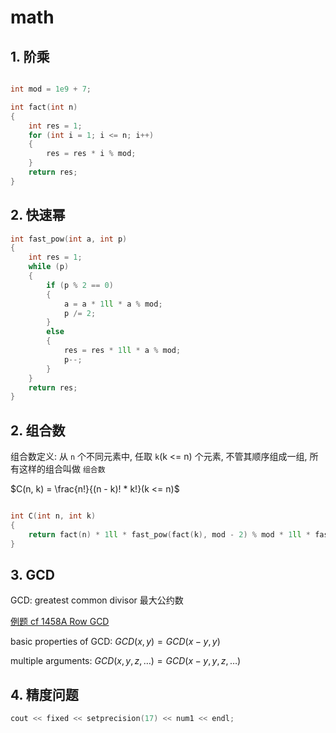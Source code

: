 # math

## 1. 阶乘

```c++

int mod = 1e9 + 7;

int fact(int n)
{
    int res = 1;
    for (int i = 1; i <= n; i++)
    {
        res = res * i % mod;
    }
    return res;
}
```

## 2. 快速幂

```c++
int fast_pow(int a, int p)
{
    int res = 1;
    while (p)
    {
        if (p % 2 == 0)
        {
            a = a * 1ll * a % mod;
            p /= 2;
        }
        else
        {
            res = res * 1ll * a % mod;
            p--;
        }
    }
    return res;
}
```

## 2. 组合数

组合数定义: 从 `n` 个不同元素中, 任取 `k`(k <= n) 个元素, 不管其顺序组成一组, 所有这样的组合叫做 `组合数`

$C(n, k) = \frac{n!}{(n - k)! * k!}(k <= n)$

```c++

int C(int n, int k)
{
    return fact(n) * 1ll * fast_pow(fact(k), mod - 2) % mod * 1ll * fast_pow(fact(n - k), mod - 2) % mod;
}

```

## 3. GCD

GCD: greatest common divisor 最大公约数

[例题 cf 1458A Row GCD](../分数段刷题计划/1600%20-%201600/1458A.cpp)

basic properties of GCD: $GCD(x, y) = GCD(x − y, y)$

multiple arguments: $GCD(x, y, z, …) = GCD(x − y, y, z, …)$


## 4. 精度问题

```c++
cout << fixed << setprecision(17) << num1 << endl;
```
